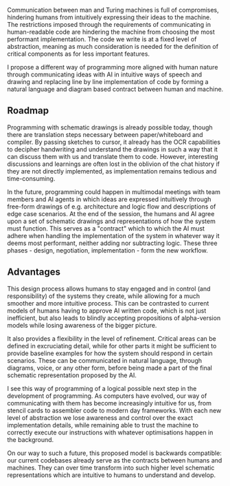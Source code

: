 Communication between man and Turing machines is full of compromises, hindering humans from intuitively expressing their ideas to the machine. The restrictions imposed through the requirements of communicating in human-readable code are hindering the machine from choosing the most performant implementation. The code we write is at a fixed level of abstraction, meaning as much consideration is needed for the definition of critical components as for less important features.

I propose a different way of programming more aligned with human nature through
communicating ideas with AI in intuitive ways of speech and drawing and replacing line by line implementation of code by forming a natural language and diagram based contract between human and machine.

## Roadmap
Programming with schematic drawings is already possible today, though there are translation steps necessary between paper/whiteboard and compiler. By passing sketches to cursor, it already has the OCR capabilities to decipher handwriting and understand the drawings in such a way that it can discuss them with us and translate them to code. However, interesting discussions and learnings are often lost in the oblivion of the chat history if they are not directly implemented, as implementation remains tedious and time-consuming.

In the future, programming could happen in multimodal meetings with team members and AI agents in which ideas are expressed intuitively through free-form drawings of e.g. architecture and logic flow and descriptions of edge case scenarios. At the end of the session, the humans and AI agree upon a set of schematic drawings and representations of how the system must function. This serves as a "contract" which to which the AI must adhere when handling the implementation of the system in whatever way it deems most performant,
neither adding nor subtracting logic. These three phases - design, negotiation,
implementation - form the new workflow.

## Advantages
This design process allows humans to stay engaged and in control (and responsibility) of the systems they create, while allowing for a much smoother and more intuitive process. This can be contrasted to current models of humans having to approve AI written code, which is not just inefficient, but also leads to blindly accepting propositions of alpha-version models while losing awareness of the bigger picture.

It also provides a flexibility in the level of refinement. Critical areas can be defined in excruciating detail, while for other parts it might be sufficient to provide baseline examples for how the system should respond in certain scenarios. These can be communicated in natural language, through diagrams, voice, or any other form, before being made a part of the final schematic representation proposed by the AI.

I see this way of programming of a logical possible next step in the development of
programming. As computers have evolved, our way of communicating with them has become increasingly intuitive for us, from stencil cards to assembler code to modern day frameworks. With each new level of abstraction we lose awareness and control over the exact implementation details, while remaining able to trust the machine to correctly execute our instructions with whatever optimisations happen in the background.

On our way to such a future, this proposed model is backwards compatible: our current codebases already serve as the contracts between humans and machines. They can over time transform into such higher level schematic representations which are intuitive to humans to understand and develop.